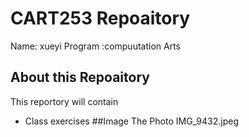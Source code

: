 # CART253 Repoaitory
Name: xueyi
Program :compuutation Arts
## About this Repoaitory
This reportory will contain 
- Class exercises
##Image 
The Photo IMG_9432.jpeg
